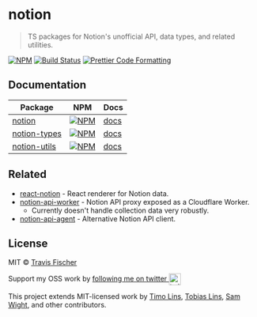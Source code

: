 # notion

> TS packages for Notion's unofficial API, data types, and related utilities.

[![NPM](https://img.shields.io/npm/v/notion.svg)](https://www.npmjs.com/package/notion) [![Build Status](https://travis-ci.com/saasify-sh/notion.svg?branch=master)](https://travis-ci.com/saasify-sh/notion) [![Prettier Code Formatting](https://img.shields.io/badge/code_style-prettier-brightgreen.svg)](https://prettier.io)

## Documentation

| Package                                 | NPM                                                                                                 | Docs                           |
| --------------------------------------- | --------------------------------------------------------------------------------------------------- | ------------------------------ |
| [notion](./packages/notion)             | [![NPM](https://img.shields.io/npm/v/notion.svg)](https://www.npmjs.com/package/notion)             | [docs](./docs/notion.md)       |
| [notion-types](./packages/notion-types) | [![NPM](https://img.shields.io/npm/v/notion-types.svg)](https://www.npmjs.com/package/notion-types) | [docs](./docs/notion-types.md) |
| [notion-utils](./packages/notion-utils) | [![NPM](https://img.shields.io/npm/v/notion-utils.svg)](https://www.npmjs.com/package/notion-utils) | [docs](./docs/notion-utils.md) |

## Related

- [react-notion](https://github.com/splitbee/react-notion) - React renderer for Notion data.
- [notion-api-worker](https://github.com/splitbee/notion-api-worker) - Notion API proxy exposed as a Cloudflare Worker.
  - Currently doesn't handle collection data very robustly.
- [notion-api-agent](https://github.com/dragonman225/notionapi-agent) - Alternative Notion API client.

## License

MIT © [Travis Fischer](https://transitivebullsh.it)

Support my OSS work by <a href="https://twitter.com/transitive_bs">following me on twitter <img src="https://storage.googleapis.com/saasify-assets/twitter-logo.svg" alt="twitter" height="24px" align="center"></a>

This project extends MIT-licensed work by [Timo Lins](https://twitter.com/timolins), [Tobias Lins](https://twitter.com/linstobias), [Sam Wight](https://samw.dev), and other contributors.
